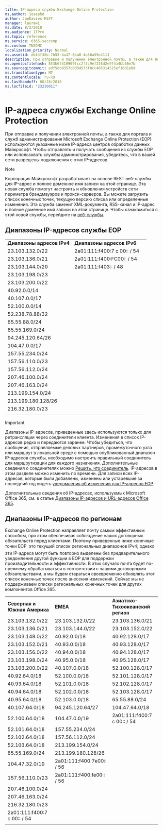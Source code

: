 ```yaml
---
title: IP-адреса службы Exchange Online Protection
ms.author: josephd
author: JoeDavies-MSFT
manager: laurawi
ms.date: 8/2/2018
ms.audience: ITPro
ms.topic: reference
ms.service: O365-seccomp
ms.custom: TN2DMC
localization_priority: Normal
ms.assetid: eb14f38b-7b55-4a47-84a0-4a56a59e4111
description: При отправке и получении электронной почты, а также для портала и служб администрирования Microsoft Exchange Online Protection (EOP) используются указанные ниже IP-адреса центров обработки данных Майкрософт. Чтобы отправлять и получать сообщения из службы EOP или использовать службы администрирования, убедитесь, что в вашей сети разрешены подключения с этих IP-адресов.
ms.openlocfilehash: 853b64410969fcc2f3c9ef238d2e9f4a4bb36e7b
ms.sourcegitcommit: edf5db9357c0d34573f8cc406314525ef10d1eb9
ms.translationtype: MT
ms.contentlocale: ru-RU
ms.lasthandoff: 08/28/2018
ms.locfileid: "23230011"
---
```

# <a name="exchange-online-protection-ip-addresses"></a>IP-адреса службы Exchange Online Protection

При отправке и получении электронной почты, а также для портала и служб администрирования Microsoft Exchange Online Protection (EOP) используются указанные ниже IP-адреса центров обработки данных Майкрософт. Чтобы отправлять и получать сообщения из службы EOP или использовать службы администрирования, убедитесь, что в вашей сети разрешены подключения с этих IP-адресов.
 
> [!NOTE]
> Корпорация Майкрософт разрабатывает на основе REST веб-службы для IP-адрес и полное доменное имя записи на этой странице. Эта новая служба помогут настроить и обновления устройств сети периметра брандмауэров и прокси-серверов. Вы можете загрузить список конечных точек, текущую версию списка или определенные изменения. Эта служба заменит XML-документа, RSS-канал и IP-адрес и полное доменное имя записи на этой странице. Чтобы ознакомиться с этой новой службы, перейдите на [веб-службы](https://support.office.com/article/managing-office-365-endpoints-99cab9d4-ef59-4207-9f2b-3728eb46bf9a#webservice). 
 
## <a name="eop-ip-address-ranges"></a>Диапазоны IP-адресов службы EOP

||||
|:-----|:-----|:-----|
|**Диапазоны адресов IPv4** <br/> |**Диапазоны адресов IPv6** <br/> |
| 23.103.132.0/22 | 2a01:111:f400:7 c 00:: / 54 |
| 23.103.136.0/21 | 2a01:111:f400:FC00:: / 54 |
| 23.103.144.0/20 | 2a01:111:f403:: / 48 |
| 23.103.198.0/23 |  |
| 23.103.200.0/22 |  |
| 40.92.0.0/14 |  |
| 40.107.0.0/17 |  |
| 52.100.0.0/14 |  |
| 52.238.78.88/32 |  |
| 65.55.88.0/24 |  |
| 65.55.169.0/24 |  |
| 94.245.120.64/26 |  |
| 104.47.0.0/17 |  |
| 157.55.234.0/24 |  |
| 157.56.110.0/23 |  |
| 157.56.112.0/24 |  |
| 207.46.100.0/24 |  |
| 207.46.163.0/24 |  |
| 213.199.154.0/24 |  |
| 213.199.180.128/26 |  |
| 216.32.180.0/23 |  |
||||
 
> [!IMPORTANT]
> Диапазоны IP-адресов, приведенные здесь используются только для ретрансляции через соединители клиента. Изменения в список IP-адресов редко и передаются заранее. Чтобы убедиться, что сообщения, отправляемые деловых партнеров, промежуточного узла или маршрут в локальной среде с помощью опубликованный диапазон IP-адресов службы, необходимо настроить правильный соединитель для маршрутизации для каждого назначения. Дополнительные сведения о соединителях можно [Решить, что соединитель](https://docs.microsoft.com/exchange/mail-flow-best-practices/use-connectors-to-configure-mail-flow/set-up-connectors-to-route-mail). IP-адресов в этом разделе можно изменить по времени. Для записи всех IP-адресов, которые были добавлены, изменены или устаревшие за последний год видеть [уведомления об изменении для IP-адресов EOP](change-notification-for-eop-ip-addresses.md). 
 
Дополнительные сведения об IP-адресах, используемых Microsoft Office 365, см. в статье [Диапазоны IP-адресов и URL-адресов Office 365](https://go.microsoft.com/fwlink/p/?LinkId=324165).
 
## <a name="ip-ranges-by-region"></a>Диапазоны IP-адресов по регионам

Exchange Online Protection направляет почту самым эффективным способом, при этом обеспечивая соблюдение наших договорных обязательств перед клиентами. Поэтому приведенные ниже конечные точки EOP  это текущий список региональных диапазонов IPv4; однако эти IP-адреса могут быть повторно выделены без предварительного уведомления другой функции в EOP для поддержки производительности и эффективности. В этих случаях почта будет по-прежнему обрабатываться в соответствии с нашими договорными обязательствами, а мы будем стараться своевременно обновлять этот список конечных точек после внесения изменений. Сейчас мы не поддерживаем списки региональных конечных точек для других компонентов Office 365.
 
||||
|:-----|:-----|:-----|
|**Северная и Южная Америка** <br/> |**EMEA** <br/> |**Азиатско-Тихоокеанский регион** <br/> |
| 23.103.132.0/22 | 23.103.132.0/22 |23.103.136.0/21 |
| 23.103.136.0/21 | 23.103.144.0/22 |23.103.152.0/22 |
| 23.103.148.0/22 | 40.92.0.0/18 |40.92.128.0/17 |
| 23.103.152.0/21 | 40.93.0.0/18 |40.93.128.0/17 |
| 23.103.156.0/22 | 40.94.0.0/18 |40.94.128.0/17 |
| 23.103.198.0/24 | 40.95.0.0/18 |40.95.128.0/17 |
| 23.103.200.0/22 | 40.107.0.0/18 |52.100.128.0/17 |
| 40.92.64.0/18 | 52.100.0.0/18 |52.101.128.0/17 |
| 40.93.64.0/18 | 52.101.0.0/18 |52.102.128.0/17 |
| 40.94.64.0/18 | 52.102.0.0/18 |52.103.128.0/17 |
| 40.95.64.0/18 | 52.103.0.0/18 |65.55.88.0/24 |
| 40.107.64.0/18 | 94.245.120.64/27 |104.47.64.0/18 |
| 52.100.64.0/18 | 104.47.0.0/19 |2a01:111:f400:7 c 00:: / 54 |
| 52.101.64.0/18 | 157.55.234.0/24 |  |
| 52.102.64.0/18 | 157.56.112.0/24 | |
| 52.103.64.0/18 | 213.199.154.0/24 | |
| 65.55.169.0/24 | 213.199.180.128/26 | |
| 104.47.32.0/19 | 2a01:111:f400:7e00:: / 56 | |
| 157.56.110.0/23 | 2a01:111:f400:fe00:: / 56 | |
| 207.46.100.0/24 |  | |
| 207.46.163.0/24 |  | |
| 216.32.180.0/23 |  | |
| 2a01:111:f400:7 c 00:: / 54 |  | |
||||

